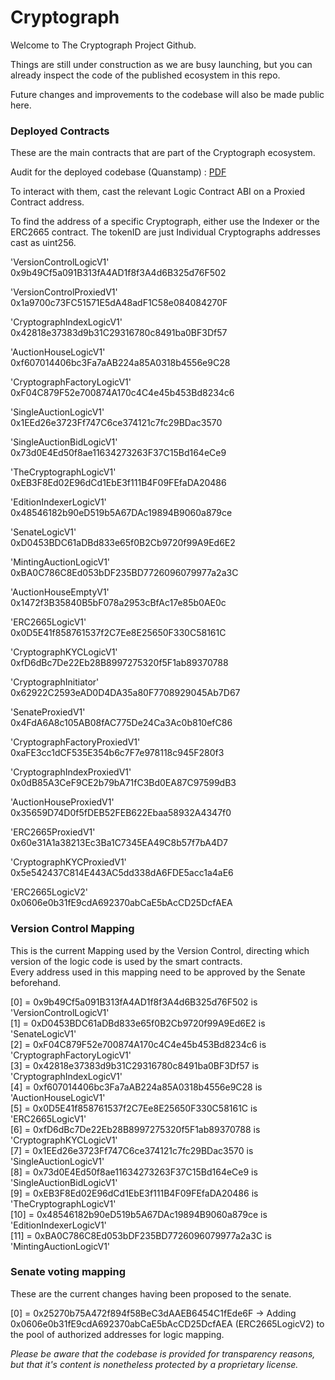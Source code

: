 # Cryptograph

Welcome to The Cryptograph Project Github.

Things are still under construction as we are busy launching, but you can already inspect the code of the published ecosystem in this repo. 

Future changes and improvements to the codebase will also be made public here.  


### Deployed Contracts
These are the main contracts that are part of the Cryptograph ecosystem.   
  
Audit for the deployed codebase (Quanstamp) : [PDF](https://cryptographwebsitebucket.s3.eu-west-2.amazonaws.com/Cryptograph-Audit-Report.pdf)

To interact with them, cast the relevant Logic Contract ABI on a Proxied Contract address.   

To find the address of a specific Cryptograph, either use the Indexer or the ERC2665 contract. The tokenID are just Individual Cryptographs addresses cast as uint256.    
  
'VersionControlLogicV1'  
0x9b49Cf5a091B313fA4AD1f8f3A4d6B325d76F502  
  
'VersionControlProxiedV1'  
0x1a9700c73FC51571E5dA48adF1C58e084084270F  

'CryptographIndexLogicV1'  
0x42818e37383d9b31C29316780c8491ba0BF3Df57  

'AuctionHouseLogicV1'  
0xf607014406bc3Fa7aAB224a85A0318b4556e9C28  
  
'CryptographFactoryLogicV1'  
0xF04C879F52e700874A170c4C4e45b453Bd8234c6  
  
'SingleAuctionLogicV1'  
0x1EEd26e3723Ff747C6ce374121c7fc29BDac3570  
  
'SingleAuctionBidLogicV1'  
0x73d0E4Ed50f8ae11634273263F37C15Bd164eCe9  
  
'TheCryptographLogicV1'  
0xEB3F8Ed02E96dCd1EbE3f111B4F09FEfaDA20486  
  
'EditionIndexerLogicV1'  
0x48546182b90eD519b5A67DAc19894B9060a879ce  
  
'SenateLogicV1'  
0xD0453BDC61aDBd833e65f0B2Cb9720f99A9Ed6E2  
  
'MintingAuctionLogicV1'  
0xBA0C786C8Ed053bDF235BD7726096079977a2a3C  
  
'AuctionHouseEmptyV1'  
0x1472f3B35840B5bF078a2953cBfAc17e85b0AE0c  
  
'ERC2665LogicV1'  
0x0D5E41f858761537f2C7Ee8E25650F330C58161C  
  
'CryptographKYCLogicV1'  
0xfD6dBc7De22Eb28B8997275320f5F1ab89370788  
  
'CryptographInitiator'  
0x62922C2593eAD0D4DA35a80F7708929045Ab7D67  
  
'SenateProxiedV1'  
0x4FdA6A8c105AB08fAC775De24Ca3Ac0b810efC86  
  
'CryptographFactoryProxiedV1'  
0xaFE3cc1dCF535E354b6c7F7e978118c945F280f3  
  
'CryptographIndexProxiedV1'  
0x0dB85A3CeF9CE2b79bA71fC3Bd0EA87C97599dB3  
  
'AuctionHouseProxiedV1'  
0x35659D74D0f5fDEB52FEB622Ebaa58932A4347f0  
  
'ERC2665ProxiedV1'  
0x60e31A1a38213Ec3Ba1C7345EA49C8b57f7bA4D7  
  
'CryptographKYCProxiedV1'  
0x5e542437C814E443AC5dd338dA6FDE5acc1a4aE6  

'ERC2665LogicV2'  
0x0606e0b31fE9cdA692370abCaE5bAcCD25DcfAEA
  
### Version Control Mapping  
  This is the current Mapping used by the Version Control, directing which version of the logic code is used by the smart contracts.     
Every address used in this mapping need to be approved by the Senate beforehand.   
  
  
[0] = 	0x9b49Cf5a091B313fA4AD1f8f3A4d6B325d76F502 is 'VersionControlLogicV1'  
[1] = 	0xD0453BDC61aDBd833e65f0B2Cb9720f99A9Ed6E2 is 'SenateLogicV1'  
[2] = 	0xF04C879F52e700874A170c4C4e45b453Bd8234c6 is 'CryptographFactoryLogicV1'  
[3] = 	0x42818e37383d9b31C29316780c8491ba0BF3Df57 is 'CryptographIndexLogicV1'  
[4] = 	0xf607014406bc3Fa7aAB224a85A0318b4556e9C28 is 'AuctionHouseLogicV1'  
[5] = 	0x0D5E41f858761537f2C7Ee8E25650F330C58161C is 'ERC2665LogicV1'  
[6] = 	0xfD6dBc7De22Eb28B8997275320f5F1ab89370788 is 'CryptographKYCLogicV1'  
[7] = 	0x1EEd26e3723Ff747C6ce374121c7fc29BDac3570 is 'SingleAuctionLogicV1'  
[8] = 	0x73d0E4Ed50f8ae11634273263F37C15Bd164eCe9 is 'SingleAuctionBidLogicV1'  
[9] = 	0xEB3F8Ed02E96dCd1EbE3f111B4F09FEfaDA20486 is 'TheCryptographLogicV1'  
[10] = 	0x48546182b90eD519b5A67DAc19894B9060a879ce is 'EditionIndexerLogicV1'  
[11] = 	0xBA0C786C8Ed053bDF235BD7726096079977a2a3C is 'MintingAuctionLogicV1'   
         
            
### Senate voting mapping  
  These are the current changes having been proposed to the senate.                  
                
 [0] = 	0x25270b75A472f894f58BeC3dAAEB6454C1fEde6F -> Adding 0x0606e0b31fE9cdA692370abCaE5bAcCD25DcfAEA (ERC2665LogicV2) to the pool of authorized addresses for logic mapping.
                
*Please be aware that the codebase is provided for transparency reasons, but that it's content is nonetheless protected by a proprietary license.*     
